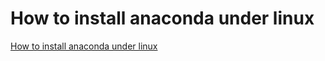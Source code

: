 # How to install anaconda under linux
[How to install anaconda under linux](https://aiwithcloud.com/2022/09/15/how_to_install_anaconda_under_linux/)